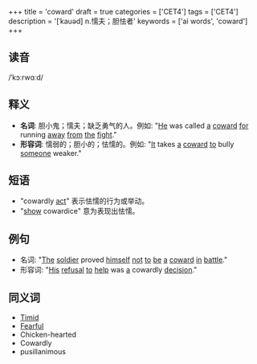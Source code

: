 +++
title = 'coward'
draft = true
categories = ['CET4']
tags = ['CET4']
description = '[ˈkauəd] n.懦夫；胆怯者'
keywords = ['ai words', 'coward']
+++

## 读音
/ˈkɔːrwɑːd/

## 释义
- **名词**: 胆小鬼；懦夫；缺乏勇气的人。例如: "[He](/post/he/) was called [a](/post/a/) [coward](/post/coward/) [for](/post/for/) running [away](/post/away/) [from](/post/from/) [the](/post/the/) [fight](/post/fight/)."
- **形容词**: 懦弱的；胆小的；怯懦的。例如: "[It](/post/it/) takes [a](/post/a/) [coward](/post/coward/) [to](/post/to/) bully [someone](/post/someone/) weaker."

## 短语
- "cowardly [act](/post/act/)" 表示怯懦的行为或举动。
- "[show](/post/show/) cowardice" 意为表现出怯懦。

## 例句
- 名词: "[The](/post/the/) [soldier](/post/soldier/) proved [himself](/post/himself/) [not](/post/not/) [to](/post/to/) [be](/post/be/) [a](/post/a/) [coward](/post/coward/) [in](/post/in/) [battle](/post/battle/)."
- 形容词: "[His](/post/his/) [refusal](/post/refusal/) [to](/post/to/) [help](/post/help/) was [a](/post/a/) cowardly [decision](/post/decision/)."

## 同义词
- [Timid](/post/timid/)
- [Fearful](/post/fearful/)
- Chicken-hearted
- Cowardly
- pusillanimous
